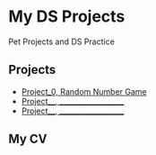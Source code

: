 # My DS Projects

Pet Projects and DS Practice

## Projects

* [Project_0, Random Number Game](#HYPERLINK)
* [Project__, __________________](#HYPERLINK)
* [Project__, __________________](#HYPERLINK)  

## My CV
